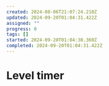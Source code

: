 ```yaml
---
created: 2024-08-06T21:07:24.210Z
updated: 2024-09-20T01:04:31.422Z
assigned: ""
progress: 0
tags: []
started: 2024-09-20T01:04:30.360Z
completed: 2024-09-20T01:04:31.422Z
---
```


# Level timer
